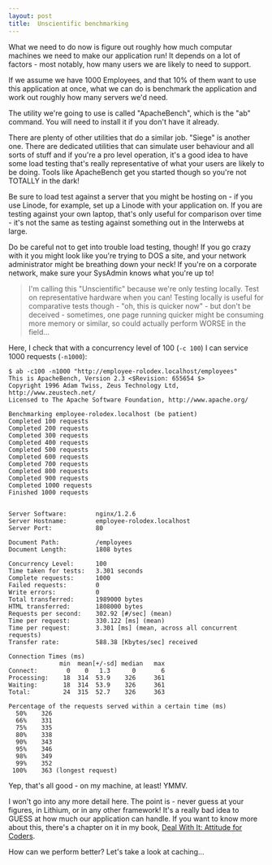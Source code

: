 ```yaml
---
layout: post
title:  Unscientific benchmarking
---
```


What we need to do now is figure out roughly how much computar machines we need to make our application run! It depends on a lot of factors - most notably, how many users we are likely to need to support.

If we assume we have 1000 Employees, and that 10% of them want to use this application at once, what we can do is benchmark the application and work out roughly how many servers we'd need.

The utility we're going to use is called "ApacheBench", which is the "ab" command. You will need to install it if you don't have it already.

There are plenty of other utilities that do a similar job. "Siege" is another one. There are dedicated utilities that can simulate user behaviour and all sorts of stuff and if you're a pro level operation, it's a good idea to have some load testing that's really representative of what your users are likely to be doing. Tools like ApacheBench get you started though so you're not TOTALLY in the dark!

Be sure to load test against a server that you might be hosting on - if you use Linode, for example, set up a Linode with your application on. If you are testing against your own laptop, that's only useful for comparison over time - it's not the same as testing against something out in the Interwebs at large.

Do be careful not to get into trouble load testing, though! If you go crazy with it you might look like you're trying to DOS a site, and your network administrator might be breathing down your neck! If you're on a corporate network, make sure your SysAdmin knows what you're up to!

> I'm calling this "Unscientific" because we're only testing locally. Test on representative hardware when you can! Testing locally is useful for comparative tests though - "oh, this is quicker now" - but don't be deceived - sometimes, one page running quicker might be consuming more memory or similar, so could actually perform WORSE in the field...

Here, I check that with a concurrency level of 100 (`-c 100`) I can service 1000 requests (`-n1000`):

	$ ab -c100 -n1000 "http://employee-rolodex.localhost/employees"  
	This is ApacheBench, Version 2.3 <$Revision: 655654 $>
	Copyright 1996 Adam Twiss, Zeus Technology Ltd, http://www.zeustech.net/
	Licensed to The Apache Software Foundation, http://www.apache.org/

	Benchmarking employee-rolodex.localhost (be patient)
	Completed 100 requests
	Completed 200 requests
	Completed 300 requests
	Completed 400 requests
	Completed 500 requests
	Completed 600 requests
	Completed 700 requests
	Completed 800 requests
	Completed 900 requests
	Completed 1000 requests
	Finished 1000 requests


	Server Software:        nginx/1.2.6
	Server Hostname:        employee-rolodex.localhost
	Server Port:            80

	Document Path:          /employees
	Document Length:        1808 bytes

	Concurrency Level:      100
	Time taken for tests:   3.301 seconds
	Complete requests:      1000
	Failed requests:        0
	Write errors:           0
	Total transferred:      1989000 bytes
	HTML transferred:       1808000 bytes
	Requests per second:    302.92 [#/sec] (mean)
	Time per request:       330.122 [ms] (mean)
	Time per request:       3.301 [ms] (mean, across all concurrent requests)
	Transfer rate:          588.38 [Kbytes/sec] received

	Connection Times (ms)
				  min  mean[+/-sd] median   max
	Connect:        0    0   1.3      0       6
	Processing:    18  314  53.9    326     361
	Waiting:       18  314  53.9    326     361
	Total:         24  315  52.7    326     363

	Percentage of the requests served within a certain time (ms)
	  50%    326
	  66%    331
	  75%    335
	  80%    338
	  90%    343
	  95%    346
	  98%    349
	  99%    352
	 100%    363 (longest request)

Yep, that's all good - on my machine, at least! YMMV.

I won't go into any more detail here. The point is - never guess at your figures, in Lithium, or in any other framework! It's a really bad idea to GUESS at how much our application can handle. If you want to know more about this, there's a chapter on it in my book, [Deal With It: Attitude for Coders](https://leanpub.com/dealwithit).

How can we perform better? Let's take a look at caching...